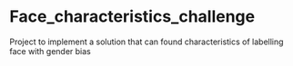 # Face_characteristics_challenge
Project to implement a solution that can found characteristics of labelling face with gender bias
